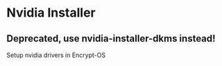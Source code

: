 # Nvidia Installer

## Deprecated, use nvidia-installer-dkms instead!

Setup nvidia drivers in Encrypt-OS

